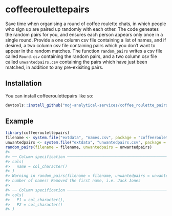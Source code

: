 
<!-- README.md is generated from README.Rmd. Please edit that file -->

# coffeeroulettepairs

<!-- badges: start -->

<!-- badges: end -->

Save time when organising a round of coffee roulette chats, in which
people who sign up are paired up randomly with each other. The code
geneates the random pairs for you, and ensures each person appears only
once in a single round. Provide a one column csv file containing a list
of names, and if desired, a two column csv file containing pairs which
you don’t want to appear in the random matches. The function
`random_pairs` writes a csv file called `Round.csv` containing the
random pairs, and a two column csv file called `unwantedpairs.csv`
containing the pairs which have just been matched, in addition to any
pre-exisiting pairs.

## Installation

You can install coffeeroulettepairs like so:

``` r
devtools::install_github("moj-analytical-services/coffee_roulette_pairs")
```

## Example

``` r
library(coffeeroulettepairs)
filename <- system.file("extdata", "names.csv", package = "coffeeroulettepairs")
unwantedpairs <- system.file("extdata", "unwantedpairs.csv", package = "coffeeroulettepairs")
random_pairs(filename = filename, unwantedpairs = unwantedpairs)
#> 
#> ── Column specification ────────────────────────────────────────────────────────
#> cols(
#>   name = col_character()
#> )
#> Warning in random_pairs(filename = filename, unwantedpairs = unwantedpairs): Odd
#> number of names! Removed the first name, i.e. Jack Jones
#> 
#> ── Column specification ────────────────────────────────────────────────────────
#> cols(
#>   P1 = col_character(),
#>   P2 = col_character()
#> )
```
